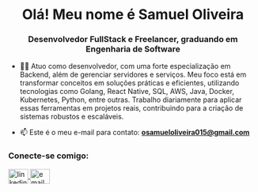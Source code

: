 <h1 align="center">Olá! Meu nome é Samuel Oliveira</h1>
<h3 align="center">Desenvolvedor FullStack e Freelancer, graduando em Engenharia de Software</h3>

   - 👨‍💻 Atuo como desenvolvedor, com uma forte especialização em Backend, além de gerenciar servidores e serviços. Meu foco está em transformar conceitos em soluções práticas e eficientes, utilizando tecnologias como Golang, React Native, SQL, AWS, Java, Docker, Kubernetes, Python, entre outras. Trabalho diariamente para aplicar essas ferramentas em projetos reais, contribuindo para a criação de sistemas robustos e escaláveis.

- 📫 Este é o meu e-mail para contato: **osamueloliveira015@gmail.com**

<h3 align="left">Conecte-se comigo:</h3>
<p align="left">
  <a href="https://www.linkedin.com/in/samuel-oliveira-45398b1a6/" target="_blank">
    <img align="center" src="https://raw.githubusercontent.com/rahuldkjain/github-profile-readme-generator/master/src/images/icons/Social/linked-in-alt.svg" alt="linkedin" height="30" width="40" />
  </a>
  <a href="mailto:osamueloliveira015@gmail.com" target="_blank">
    <img align="center" src="https://upload.wikimedia.org/wikipedia/commons/thumb/7/7e/Gmail_icon_%282020%29.svg/512px-Gmail_icon_%282020%29.svg.png?20221017173631" alt="email" height="30" width="40" />
  </a>
</p>






